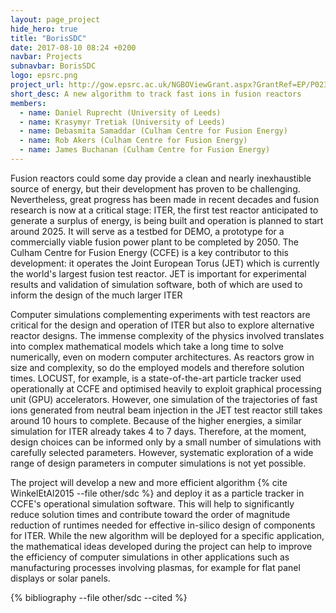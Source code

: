 ```yaml
---
layout: page_project
hide_hero: true
title: "BorisSDC"
date: 2017-08-10 08:24 +0200
navbar: Projects
subnavbar: BorisSDC
logo: epsrc.png
project_url: http://gow.epsrc.ac.uk/NGBOViewGrant.aspx?GrantRef=EP/P02372X/1
short_desc: A new algorithm to track fast ions in fusion reactors
members:
  - name: Daniel Ruprecht (University of Leeds)
  - name: Krasymyr Tretiak (University of Leeds)
  - name: Debasmita Samaddar (Culham Centre for Fusion Energy)
  - name: Rob Akers (Culham Centre for Fusion Energy)
  - name: James Buchanan (Culham Centre for Fusion Energy)
---
```


Fusion reactors could some day provide a clean and nearly inexhaustible source of energy, but their development has proven to be challenging. Nevertheless, great progress has been made in recent decades and fusion research is now at a critical stage: ITER, the first test reactor anticipated to generate a surplus of energy, is being built and operation is planned to start around 2025. It will serve as a testbed for DEMO, a prototype for a commercially viable fusion power plant to be completed by 2050. The Culham Centre for Fusion Energy (CCFE) is a key contributor to this development: it operates the Joint European Torus (JET) which is currently the world's largest fusion test reactor. JET is important for experimental results and validation of simulation software, both of which are used to inform the design of the much larger ITER

Computer simulations complementing experiments with test reactors are critical for the design and operation of ITER but also to explore alternative reactor designs. The immense complexity of the physics involved translates into complex mathematical models which take a long time to solve numerically, even on modern computer architectures. As reactors grow in size and complexity, so do the employed models and therefore solution times. LOCUST, for example, is a state-of-the-art particle tracker used operationally at CCFE and optimised heavily to exploit graphical processing unit (GPU) accelerators. However, one simulation of the trajectories of fast ions generated from neutral beam injection in the JET test reactor still takes around 10 hours to complete. Because of the higher energies, a similar simulation for ITER already takes 4 to 7 days. Therefore, at the moment, design choices can be informed only by a small number of simulations with carefully selected parameters. However, systematic exploration of a wide range of design parameters in computer simulations is not yet possible.

The project will develop a new and more efficient algorithm {% cite WinkelEtAl2015 --file other/sdc %} and deploy it as a particle tracker in CCFE's operational simulation software. This will help to significantly reduce solution times and contribute toward the order of magnitude reduction of runtimes needed for effective in-silico design of components for ITER. While the new algorithm will be deployed for a specific application, the mathematical ideas developed during the project can help to improve the efficiency of computer simulations in other applications such as manufacturing processes involving plasmas, for example for flat panel displays or solar panels.

{% bibliography --file other/sdc --cited %}
